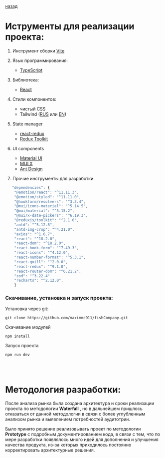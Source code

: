 [назад](../developer_documentation.md)

# Иструменты для реализации проекта:

1. Инструмент сборки [Vite](https://vitejs.dev/)

2. Язык программирования:
    + [TypeScript](https://www.typescriptlang.org/)
3. Библиотека: 
    + [React](https://react.dev/)
4. Стили компонентов:
    + чистый CSS
    + Tailwind ([RUS](https://tailwindcss.ru/) или [EN](https://tailwindcss.com/))
5. State manager
    + [react-redux ](https://redux.js.org/)
    + [Redux Toolkit](https://redux-toolkit.js.org/)
6. UI components
    + [Material UI](https://mui.com/material-ui/)
    + [MUI X](https://mui.com/x/)
    + [Ant Design](https://ant.design/)
7. Прочие инструменты для разработки:
``` javascript
   "dependencies": {
    "@emotion/react": "^11.11.3",
    "@emotion/styled": "^11.11.0",
    "@hookform/resolvers": "^3.3.4",
    "@mui/icons-material": "^5.14.5",
    "@mui/material": "^5.15.2",
    "@mui/x-date-pickers": "^6.19.3",
    "@reduxjs/toolkit": "^2.1.0",
    "antd": "^5.12.8",
    "antd-img-crop": "^4.21.0",
    "axios": "^1.6.7",
    "react": "^18.2.0",
    "react-dom": "^18.2.0",
    "react-hook-form": "^7.49.3",
    "react-icons": "^4.12.0",
    "react-number-format": "^5.3.1",
    "react-quill": "^2.0.0",
    "react-redux": "^9.1.0",
    "react-router-dom": "^6.21.2",
    "zod": "^3.22.4" 
    "recharts": "^2.12.0",
    }
```
### Скачивание, установка и запуск проекта:
Установка через git: 
```
git clone https://github.com/maximmc911/fishCompany.git
 ```
Скачивание модулей
```
npm install
```
Запуск проекта
```
npm run dev
```
<br>
<br>

# Методология разработки:

После анализа рынка была создана архитектура и сроки реализации проекта по методологии **Waterfall** , но в дальнейшем пришлось отказаться от данной методологии в связи с более углубленным анализом рынка и выявлением потребностей аудитотрии. <br>

Было принято решение реализовывать проект по методологии **Prototype** с подробным документированием кода, в связи с тем, что по мере разработки появлялось много идей для дополнения и улучшения качества продукта, из-за которых приходилось постоянно корректировать архитектурные решения.